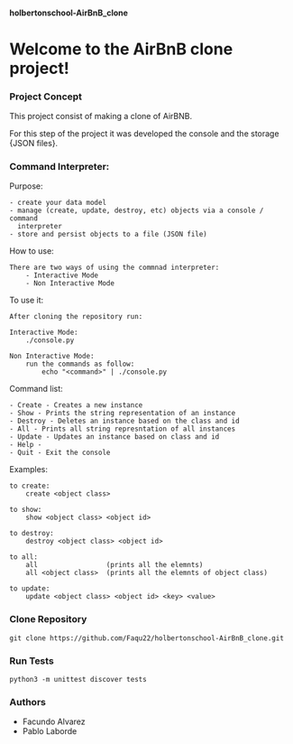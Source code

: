 #### holbertonschool-AirBnB_clone
# Welcome to the AirBnB clone project!

### Project Concept
This project consist of making a clone of AirBNB.

For this step of the project it was developed the console and the storage
{JSON files}.


### Command Interpreter:
Purpose:

    - create your data model
    - manage (create, update, destroy, etc) objects via a console / command
      interpreter
    - store and persist objects to a file (JSON file)

How to use:

    There are two ways of using the commnad interpreter:
        - Interactive Mode
        - Non Interactive Mode

To use it:

    After cloning the repository run:

    Interactive Mode:
        ./console.py

    Non Interactive Mode:
        run the commands as follow:
            echo "<command>" | ./console.py

Command list:

    - Create - Creates a new instance
    - Show - Prints the string representation of an instance
    - Destroy - Deletes an instance based on the class and id
    - All - Prints all string represntation of all instances
    - Update - Updates an instance based on class and id
    - Help - 
    - Quit - Exit the console

Examples:

    to create:
        create <object class>

    to show:
        show <object class> <object id>

    to destroy:
        destroy <object class> <object id>

    to all:
        all                 (prints all the elemnts)
        all <object class>  (prints all the elemnts of object class)

    to update:
        update <object class> <object id> <key> <value>

### Clone Repository
    git clone https://github.com/Faqu22/holbertonschool-AirBnB_clone.git

### Run Tests
    python3 -m unittest discover tests

### Authors
- Facundo Alvarez
- Pablo Laborde
